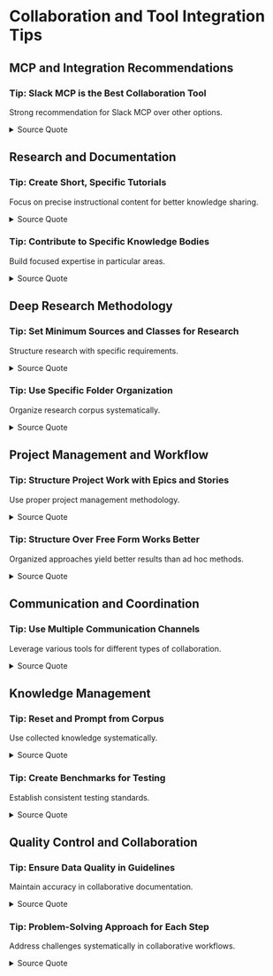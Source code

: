 # Collaboration and Tool Integration Tips

## MCP and Integration Recommendations

### Tip: Slack MCP is the Best Collaboration Tool

Strong recommendation for Slack MCP over other options.

<details>
<summary>Source Quote</summary>

> "do you have any recommendations for that yeah there i have there's a slack mcp and i of all the ones i've tried the slack mcp is by far the best"
> 
> Source: en-Agentics Live Vibe Coding - June 19, 2025.txt:1027-1030
</details>

## Research and Documentation

### Tip: Create Short, Specific Tutorials

Focus on precise instructional content for better knowledge sharing.

<details>
<summary>Source Quote</summary>

> "We want to invite everybody to create short tutorials. around very specific tools like MCPs, security for MCPs. And that way, members get a chance to share very precise instructionals with the entirety of the membership base"
> 
> Source: en-AI Hackerspace Live July 11_ The Rise of Swarm Intelligence and Autonomous Agents.txt:1790-1794
</details>

### Tip: Contribute to Specific Knowledge Bodies

Build focused expertise in particular areas.

<details>
<summary>Source Quote</summary>

> "and collectively contribute to very specific little bodies of knowledge."
> 
> Source: en-AI Hackerspace Live July 11_ The Rise of Swarm Intelligence and Autonomous Agents.txt:1797-1798
</details>

## Deep Research Methodology

### Tip: Set Minimum Sources and Classes for Research

Structure research with specific requirements.

<details>
<summary>Source Quote</summary>

> "so the first prompt was a specific way to conduct deep research, where I set a minimum number of distinct sources, and then a minimum list of classes of sources, papers,"
> 
> Source: en-AI Hackerspace Live July 11_ The Rise of Swarm Intelligence and Autonomous Agents.txt:1276-1279
</details>

### Tip: Use Specific Folder Organization

Organize research corpus systematically.

<details>
<summary>Source Quote</summary>

> "from academic papers, blogs, code snippets on GitHub, YouTube transcripts, in order to generate a corpus of information into a specific folder."
> 
> Source: en-AI Hackerspace Live July 11_ The Rise of Swarm Intelligence and Autonomous Agents.txt:1167-1170
</details>

## Project Management and Workflow

### Tip: Structure Project Work with Epics and Stories

Use proper project management methodology.

<details>
<summary>Source Quote</summary>

> "So, you know, create the epic, create the feature, create the the stories, so to speak, and make sure they're all linked. Make sure that you only deliver based on those things and then close them as you go."
> 
> Source: en-AI Hacker League July 24th_ Exploring Cloud Flow and Open Code CLI Integration.txt:1158-1163
</details>

### Tip: Structure Over Free Form Works Better

Organized approaches yield better results than ad hoc methods.

<details>
<summary>Source Quote</summary>

> "having a structure it probably works a little better than sort of free form and we we've had a couple different approaches"
> 
> Source: en-AI Hackerspace Live July 11_ The Rise of Swarm Intelligence and Autonomous Agents.txt:47-49
</details>

## Communication and Coordination

### Tip: Use Multiple Communication Channels

Leverage various tools for different types of collaboration.

<details>
<summary>Source Quote</summary>

> "using um applaud to create user stories and personas put them into confluence and jira through mcp to be able to collaborate with other people in the agent tech workflow"
> 
> Source: en-Agentics Live Vibe Coding - June 19, 2025.txt:1022-1026
</details>

## Knowledge Management

### Tip: Reset and Prompt from Corpus

Use collected knowledge systematically.

<details>
<summary>Source Quote</summary>

> "After that instance, I completely reset Cloudcode and then told it, prompted it from that instance or from the corpus of data that was"
> 
> Source: en-AI Hackerspace Live July 11_ The Rise of Swarm Intelligence and Autonomous Agents.txt:1170-1173
</details>

### Tip: Create Benchmarks for Testing

Establish consistent testing standards.

<details>
<summary>Source Quote</summary>

> "especially because i believe it's accessible to the claude pro plan not just max and that becomes that that becomes a benchmark that you can test all"
> 
> Source: en-AI Hackerspace Live July 11_ The Rise of Swarm Intelligence and Autonomous Agents.txt:1243-1245
</details>

## Quality Control and Collaboration

### Tip: Ensure Data Quality in Guidelines

Maintain accuracy in collaborative documentation.

<details>
<summary>Source Quote</summary>

> "to be able to make sure that whatever I grab from these guidelines is actually applied the right way"
> 
> Source: en-Toronto Chapter 2025-08-12_18-49-45 .txt:1633-1635
</details>

### Tip: Problem-Solving Approach for Each Step

Address challenges systematically in collaborative workflows.

<details>
<summary>Source Quote</summary>

> "every step of the way I have to solve a problem to make sure that the system works"
> 
> Source: en-Toronto Chapter 2025-08-12_18-49-45 .txt:1902-1904
</details>